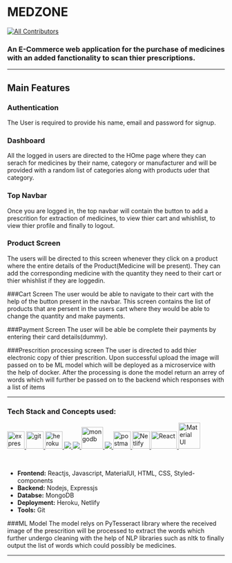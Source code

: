 # MEDZONE
<!-- ALL-CONTRIBUTORS-BADGE:START - Do not remove or modify this section -->
[![All Contributors](https://img.shields.io/badge/all_contributors-4-orange.svg?style=flat-square)](#contributors-)
<!-- ALL-CONTRIBUTORS-BADGE:END -->

### An E-Commerce web application for the purchase of medicines with an added fanctionality to scan thier prescriptions.

***
## Main Features

### Authentication
The User is required to provide his name, email and password for signup.

### Dashboard
All the logged in users are directed to the HOme page where they can serach for medicines by their name, category or manufacturer and will be provided with a random list of categories along with products uder that category.

### Top Navbar
Once you are logged in, the top navbar will contain the button to add a prescrition for extraction of medicines, to view thier cart and whishlist, to view thier profile and finally to logout.

### Product Screen
The users will be directed to this screen whenever they click on a product where the entire details of the Product(Medicine will be present). They can add the corresponding medicine with the quantity they need to their cart or thier whishlist if they are loggedin.

###Cart Screen
The user would be able to navigate to their cart with the help of the button present in the navbar.
This screen contains the list of products that are persent in the users cart where they would be able to change the quantity and make payments.

###Payment Screen
The user will be able be complete their payments by entering their card details(dummy).

###Prescrition processing screen
The user is directed to add thier electronic copy of thier prescrition. Upon successful upload the image will passed on to be ML model which will be deployed as a microservice with the help of docker.
After the processing is done the model return an arrey of words which will further be passed on to the backend which responses with a list of items

***

### Tech Stack and Concepts used:

<p align="left"> <a href="https://expressjs.com" target="_blank"> <img src="https://www.vectorlogo.zone/logos/expressjs/expressjs-ar21.svg" alt="express" height="40"/> </a> <a href="https://git-scm.com/" target="_blank"> <img src="https://www.vectorlogo.zone/logos/git-scm/git-scm-icon.svg" alt="git" width="40" height="40"/> </a> <a href="https://heroku.com" target="_blank"> <img src="https://www.vectorlogo.zone/logos/heroku/heroku-icon.svg" alt="heroku" width="40" height="40"/> </a> <a href="https://www.w3.org/html/" target="_blank"> <img src="https://img.icons8.com/color/48/000000/html-5.png"/> </a> <a href="https://developer.mozilla.org/en-US/docs/Web/JavaScript" target="_blank"> <img src="https://img.icons8.com/color/48/000000/javascript.png"/> </a> <a href="https://www.mongodb.com/" target="_blank"> <img src="https://www.vectorlogo.zone/logos/mongodb/mongodb-icon.svg" alt="mongodb" width="50" height="50"/> </a> <a href="https://nodejs.org" target="_blank"> <img src="https://img.icons8.com/color/48/000000/nodejs.png"/> </a> <a href="https://postman.com" target="_blank"> <img src="https://www.vectorlogo.zone/logos/getpostman/getpostman-icon.svg" alt="postman" width="40" height="40"/> </a> <a href="https://www.netlify.com" target="_blank"> <img src="https://www.netlify.com/img/press/logos/logomark.png" alt="Netlify" width="40" height="40"/> </a> <a href="https://reactjs.org/" target="_blank"> <img src="https://upload.wikimedia.org/wikipedia/commons/thumb/a/a7/React-icon.svg/1280px-React-icon.svg.png" alt="React" width="60" height="40"/>  <a href="https://material-ui.com" target="_blank"> <img src="https://material-ui.com/static/logo.png" alt="Material UI" width="50" height="60"/> </a></p>
<br>

* __Frontend:__ Reactjs, Javascript, MaterialUI, HTML, CSS, Styled-components
* __Backend:__  Nodejs, Expressjs
* __Databse:__ MongoDB
* __Deployment:__ Heroku, Netlify
* __Tools:__ Git

###ML Model
The model relys on PyTesseract library where the received image of the prescrition will be processed to extract the words which further undergo cleaning with the help of NLP libraries such as nltk to finally output the list of words which could possibly be medicines.
***

